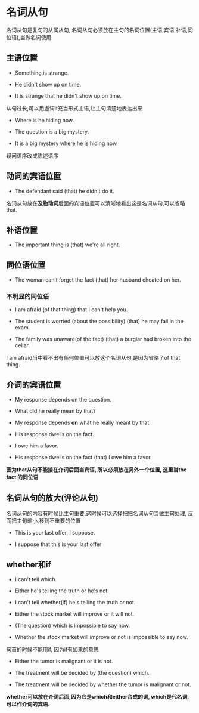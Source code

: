 # 名词从句

名词从句是复句的从属从句, 名词从句必须放在主句的名词位置(主语,宾语,补语,同位语),当做名词使用



## 主语位置

* Something is strange.

* He didn't show up on time.

* It is strange that he didn't show up on time.

从句过长,可以用虚词it充当形式主语,让主句清楚地表达出来



- Where is he hiding now.
- The question is a big mystery.

- It is a big mystery where he is hiding now


疑问语序改成陈述语序



## 动词的宾语位置

* The defendant said (that) he didn't do it.

名词从句放在**及物动词**后面的宾语位置可以清晰地看出这是名词从句,可以省略that.



## 补语位置

* The important thing is (that) we're all right.



## 同位语位置

* The woman can’t forget the fact (that) her husband cheated on her.



### 不明显的同位语

- I am afraid (of that thing) that I can't help you.

- The student is worried (about the possibility) (that) he may fail in the exam.

- The family was unaware(of the fact) (that) a burglar had broken into the cellar.


I am afraid当中看不出有任何位置可以放这个名词从句,是因为省略了of that thing.



## 介词的宾语位置

- My response depends on the question.

- What did he really mean by that?

- My response depends **on** what he really meant by that.




- His response dwells on the fact.

-  I owe him a favor.

- His response dwells on the fact (that) I owe him a favor.

**因为that从句不能接在介词后面当宾语, 所以必须放在另外一个位置, 这里当the fact 的同位语**



## 名词从句的放大(评论从句)

 名词从句的内容有时候比主句重要,这时候可以选择把把名词从句当做主句处理, 反而把主句缩小,移到不重要的位置

- This is your last offer, I suppose.

-  I suppose that this is your last offer



## whether和if

- I can't tell which.
- Either he's telling the truth or he's not.
- I can't tell whether(if) he's telling the truth or not.



- Either the stock market will improve or it will not.
- (The question) which is impossible to say now.

-  Whether the stock market will improve or not is impossible to say now.

句首的时候不能用if, 因为if有如果的意思



- Either the tumor is malignant or it is not.

- The treatment will be decided  by (the question) which.

- The treatment will be decided  by whether the tumor is malignant or not.

**whether可以放在介词后面,因为它是which和either合成的词, which是代名词,可以作介词的宾语.**